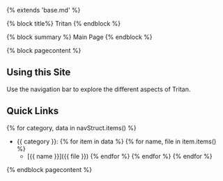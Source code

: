 {% extends 'base.md' %}

{% block title%}
Tritan
{% endblock %}

{% block summary %}
Main Page
{% endblock %}

{% block pagecontent %}

## Using this Site

Use the navigation bar to explore the different aspects of Tritan.

## Quick Links

{% for category, data in navStruct.items() %}
- {{ category }}:
{% for item in data %}
{% for name, file in item.items() %}
    - [{{ name }}]({{ file }})
{% endfor %}
{% endfor %}
{% endfor %}

{% endblock pagecontent %}